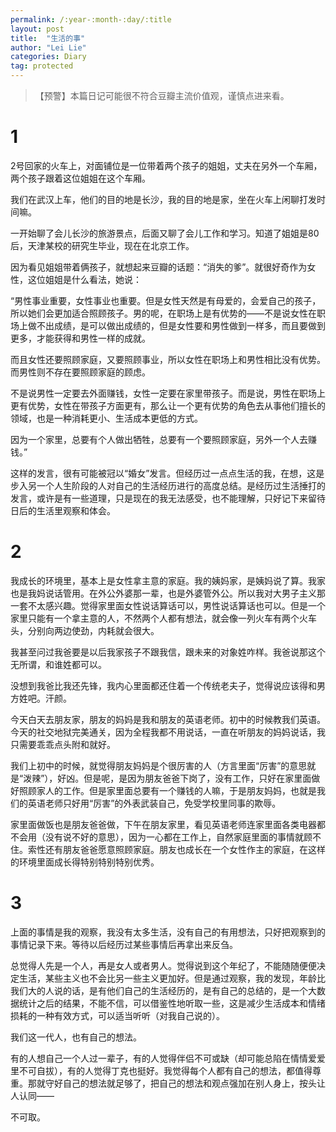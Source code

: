 ```yaml
---
permalink: /:year-:month-:day/:title
layout: post
title:  "生活的事"
author: "Lei Lie"
categories: Diary
tag: protected
---
```


> 【预警】本篇日记可能很不符合豆瓣主流价值观，谨慎点进来看。

# 1

2号回家的火车上，对面铺位是一位带着两个孩子的姐姐，丈夫在另外一个车厢，两个孩子跟着这位姐姐在这个车厢。

我们在武汉上车，他们的目的地是长沙，我的目的地是家，坐在火车上闲聊打发时间嘛。

一开始聊了会儿长沙的旅游景点，后面又聊了会儿工作和学习。知道了姐姐是80后，天津某校的研究生毕业，现在在北京工作。

因为看见姐姐带着俩孩子，就想起来豆瓣的话题：“消失的爹”。就很好奇作为女性，这位姐姐是什么看法，她说：

“男性事业重要，女性事业也重要。但是女性天然是有母爱的，会爱自己的孩子，所以她们会更加适合照顾孩子。男的呢，在职场上是有优势的——不是说女性在职场上做不出成绩，是可以做出成绩的，但是女性要和男性做到一样多，而且要做到更多，才能获得和男性一样的成就。

而且女性还要照顾家庭，又要照顾事业，所以女性在职场上和男性相比没有优势。而男性则不存在要照顾家庭的顾虑。

不是说男性一定要去外面赚钱，女性一定要在家里带孩子。而是说，男性在职场上更有优势，女性在带孩子方面更有，那么让一个更有优势的角色去从事他们擅长的领域，也是一种消耗更小、生活成本更低的方式。

因为一个家里，总要有个人做出牺牲，总要有一个要照顾家庭，另外一个人去赚钱。”

这样的发言，很有可能被冠以“婚女”发言。但经历过一点点生活的我，在想，这是步入另一个人生阶段的人对自己的生活经历进行的高度总结。是经历过生活捶打的发言，或许是有一些道理，只是现在的我无法感受，也不能理解，只好记下来留待日后的生活里观察和体会。

# 2

我成长的环境里，基本上是女性拿主意的家庭。我的姨妈家，是姨妈说了算。我家也是我妈说话管用。在外公外婆那一辈，也是外婆管外公。所以我对大男子主义那一套不太感兴趣。觉得家里面女性说话算话可以，男性说话算话也可以。但是一个家里只能有一个拿主意的人，不然两个人都有想法，就会像一列火车有两个火车头，分别向两边使劲，内耗就会很大。

我甚至问过我爸要是以后我家孩子不跟我信，跟未来的对象姓咋样。我爸说那这个无所谓，和谁姓都可以。

没想到我爸比我还先锋，我内心里面都还住着一个传统老夫子，觉得说应该得和男方姓吧。汗颜。

今天白天去朋友家，朋友的妈妈是我和朋友的英语老师。初中的时候教我们英语。今天的社交地狱完美通关，因为全程我都不用说话，一直在听朋友的妈妈说话，我只需要乖乖点头附和就好。

我们上初中的时候，就觉得朋友妈妈是个很厉害的人（方言里面“厉害”的意思就是“泼辣”），好凶。但是呢，是因为朋友爸爸下岗了，没有工作，只好在家里面做好照顾家人的工作。但是家里面总要有一个赚钱的人嘛，于是朋友妈妈，也就是我们的英语老师只好用“厉害”的外表武装自己，免受学校里同事的欺辱。

家里面做饭也是朋友爸爸做，下午在朋友家里，看见英语老师连家里面各类电器都不会用（没有说不好的意思），因为一心都在工作上，自然家庭里面的事情就顾不住。索性还有朋友爸爸愿意照顾家庭。朋友也成长在一个女性作主的家庭，在这样的环境里面成长得特别特别特别优秀。

# 3

上面的事情是我的观察，我没有太多生活，没有自己的有用想法，只好把观察到的事情记录下来。等待以后经历过某些事情后再拿出来反刍。

总觉得人先是一个人，再是女人或者男人。觉得说到这个年纪了，不能随随便便决定生活，某些主义也不会比另一些主义更加好。但是通过观察，我的发现，年龄比我们大的人说的话，是有他们自己的生活经历的，是有自己的总结的，是一个大数据统计之后的结果，不能不信，可以借鉴性地听取一些，这是减少生活成本和情绪损耗的一种有效方式，可以适当听听（对我自己说的）。

我们这一代人，也有自己的想法。

有的人想自己一个人过一辈子，有的人觉得伴侣不可或缺（却可能总陷在情情爱爱里不可自拔），有的人觉得丁克也挺好。我觉得每个人都有自己的想法，都值得尊重。那就守好自己的想法就足够了，把自己的想法和观点强加在别人身上，按头让人认同——

不可取。